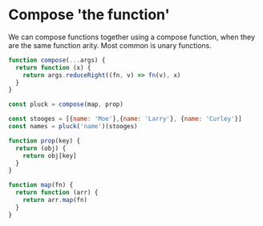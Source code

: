 


# Compose 'the function'


We can compose functions together using a compose function, when they are the same function arity. Most common is unary functions.


``` js
function compose(...args) {
  return function (x) {
    return args.reduceRight((fn, v) => fn(v), x)
  }
}
```

``` js
const pluck = compose(map, prop)

const stooges = [{name: 'Moe'},{name: 'Larry'}, {name: 'Curley'}]
const names = pluck('name')(stooges)

function prop(key) {
  return (obj) {
    return obj[key]
  }
}

function map(fn) {
  return function (arr) {
    return arr.map(fn)
  }
}
```
 
